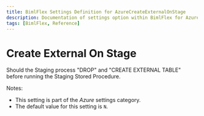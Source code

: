 ```yaml
---
title: BimlFlex Settings Definition for AzureCreateExternalOnStage
description: Documentation of settings option within BimlFlex for AzureCreateExternalOnStage
tags: [BimlFlex, Reference]
---
```


# Create External On Stage

Should the Staging process "DROP" and "CREATE EXTERNAL TABLE" before running the Staging Stored Procedure.

Notes:

* This setting is part of the *Azure* settings category.
* The default value for this setting is `N`.
